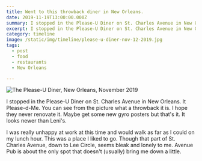 ```yaml
---
title: Went to this throwback diner in New Orleans.
date: 2019-11-19T13:00:00.000Z
summary: I stopped in the Please-U Diner on St. Charles Avenue in New Orleans.
excerpt: I stopped in the Please-U Diner on St. Charles Avenue in New Orleans.
category: timeline
image: /static/img/timeline/please-u-diner-nov-12-2019.jpg
tags:
  - post
  - food
  - restaurants
  - New Orleans

---
```


![The Please-U Diner, New Orleans, November 2019](/static/img/timeline/please-u-diner-nov-12-2019.jpg "The Please-U Diner, New Orleans, November 2019")

I stopped in the Please-U Diner on St. Charles Avenue in New Orleans. It Please-d-Me. You can see from the picture what a throwback it is. I hope they never renovate it. Maybe get some new gyro posters but that's it. It looks newer than Leni's.

I was really unhappy at work at this time and would walk as far as I could on my lunch hour. This was a place I liked to go. Though that part of St. Charles Avenue, down to Lee Circle, seems bleak and lonely to me. Avenue Pub is about the only spot that doesn't (usually) bring me down a little.